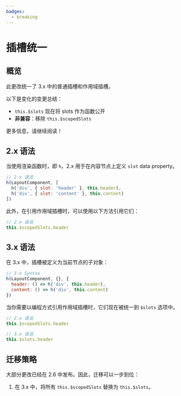 ```yaml
---
badges:
  - breaking
---
```


# 插槽统一 <MigrationBadges :badges="$frontmatter.badges" />

## 概览

此更改统一了 3.x 中的普通插槽和作用域插槽。

以下是变化的变更总结：

- `this.$slots` 现在将 slots 作为函数公开
- **非兼容**：移除 `this.$scopedSlots`

更多信息，请继续阅读！

## 2.x 语法

当使用渲染函数时，即 `h`，2.x 用于在内容节点上定义 `slot` data property。

```js
// 2.x 语法
h(LayoutComponent, [
  h('div', { slot: 'header' }, this.header),
  h('div', { slot: 'content' }, this.content)
])
```

此外，在引用作用域插槽时，可以使用以下方法引用它们：

```js
// 2.x 语法
this.$scopedSlots.header
```

## 3.x 语法

在 3.x 中，插槽被定义为当前节点的子对象：

```js
// 3.x Syntax
h(LayoutComponent, {}, {
  header: () => h('div', this.header),
  content: () => h('div', this.content)
})
```

当你需要以编程方式引用作用域插槽时，它们现在被统一到 `$slots` 选项中。

```js
// 2.x 语法
this.$scopedSlots.header

// 3.x 语法
this.$slots.header
```

## 迁移策略

大部分更改已经在 2.6 中发布。因此，迁移可以一步到位：

1. 在 3.x 中，将所有 `this.$scopedSlots` 替换为 `this.$slots`。
